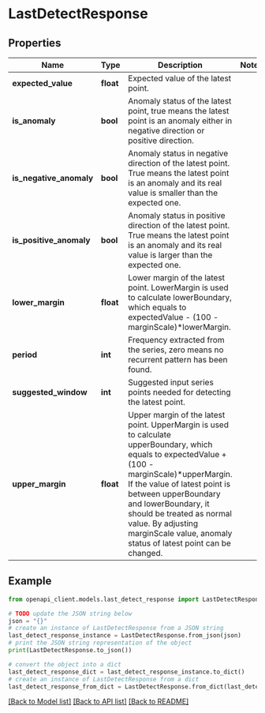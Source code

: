 # LastDetectResponse


## Properties

Name | Type | Description | Notes
------------ | ------------- | ------------- | -------------
**expected_value** | **float** | Expected value of the latest point. | 
**is_anomaly** | **bool** | Anomaly status of the latest point, true means the latest point is an anomaly either in negative direction or positive direction. | 
**is_negative_anomaly** | **bool** | Anomaly status in negative direction of the latest point. True means the latest point is an anomaly and its real value is smaller than the expected one. | 
**is_positive_anomaly** | **bool** | Anomaly status in positive direction of the latest point. True means the latest point is an anomaly and its real value is larger than the expected one. | 
**lower_margin** | **float** | Lower margin of the latest point. LowerMargin is used to calculate lowerBoundary, which equals to expectedValue - (100 - marginScale)*lowerMargin.  | 
**period** | **int** | Frequency extracted from the series, zero means no recurrent pattern has been found. | 
**suggested_window** | **int** | Suggested input series points needed for detecting the latest point. | 
**upper_margin** | **float** | Upper margin of the latest point. UpperMargin is used to calculate upperBoundary, which equals to expectedValue + (100 - marginScale)*upperMargin. If the value of latest point is between upperBoundary and lowerBoundary, it should be treated as normal value. By adjusting marginScale value, anomaly status of latest point can be changed. | 

## Example

```python
from openapi_client.models.last_detect_response import LastDetectResponse

# TODO update the JSON string below
json = "{}"
# create an instance of LastDetectResponse from a JSON string
last_detect_response_instance = LastDetectResponse.from_json(json)
# print the JSON string representation of the object
print(LastDetectResponse.to_json())

# convert the object into a dict
last_detect_response_dict = last_detect_response_instance.to_dict()
# create an instance of LastDetectResponse from a dict
last_detect_response_from_dict = LastDetectResponse.from_dict(last_detect_response_dict)
```
[[Back to Model list]](../README.md#documentation-for-models) [[Back to API list]](../README.md#documentation-for-api-endpoints) [[Back to README]](../README.md)


